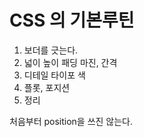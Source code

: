 <h1>CSS 의 기본루틴</h1>



1. 보더를 긋는다.
2. 넓이 높이 패딩 마진, 간격
3. 디테일 타이포 색
4. 플롯, 포지션
5. 정리

처음부터 position을 쓰진 않는다.
